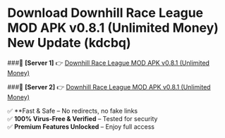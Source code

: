 # Download Downhill Race League MOD APK v0.8.1 (Unlimited Money) New Update (kdcbq)  



###🔹 **[Server 1]** 👉 [Downhill Race League MOD APK v0.8.1 (Unlimited Money)](https://apkcomod.com?title=Downhill_Race_League_MOD_APK_v0.8.1_(Unlimited_Money)) 

###🔹 **[Server 2]** 👉 [Downhill Race League MOD APK v0.8.1 (Unlimited Money)](https://apkcomod.com?title=Downhill_Race_League_MOD_APK_v0.8.1_(Unlimited_Money))  

✅ **Fast & Safe – No redirects, no fake links  
✅ **100% Virus-Free & Verified** – Tested for security  
✅ **Premium Features Unlocked** – Enjoy full access  


